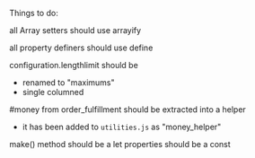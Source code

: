 Things to do:

all Array setters should use arrayify

all property definers should use define

configuration.lengthlimit should be

- renamed to "maximums"
- single columned

#money from order_fulfillment should be extracted into a helper

- it has been added to `utilities.js` as "money_helper"

make()
method should be a let
properties should be a const
